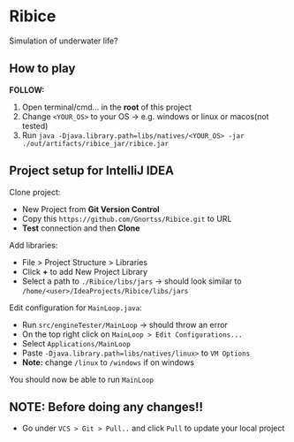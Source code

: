 # Ribice

Simulation of underwater life?

## How to play
 
 **FOLLOW:**
 1. Open terminal/cmd... in the **root** of this project
 2. Change ```<YOUR_OS>``` to your OS -> e.g. windows or linux or macos(not tested)
 3. Run ```java -Djava.library.path=libs/natives/<YOUR_OS> -jar ./out/artifacts/ribice_jar/ribice.jar```

## Project setup for IntelliJ IDEA

Clone project:

 - New Project from **Git Version Control**
 - Copy this ```https://github.com/Gnortss/Ribice.git``` to URL
 - **Test** connection and then **Clone**
 
Add libraries:

 - File > Project Structure > Libraries
 - Click **+** to add New Project Library
 - Select a path to ```./Ribice/libs/jars``` -> should look similar to ```/home/<user>/IdeaProjects/Ribice/libs/jars```
 
Edit configuration for ```MainLoop.java```:

 - Run ```src/engineTester/MainLoop``` -> should throw an error
 - On the top right click on ```MainLoop > Edit Configurations...```
 - Select ```Applications/MainLoop```
 - Paste ```-Djava.library.path=libs/natives/linux>``` to ```VM Options```
 - **Note:** change ```/linux``` to ```/windows``` if on windows
 
 You should now be able to run ```MainLoop```

## NOTE: Before doing any changes!!

 - Go under ```VCS > Git > Pull..``` and click ```Pull``` to update your local project
 